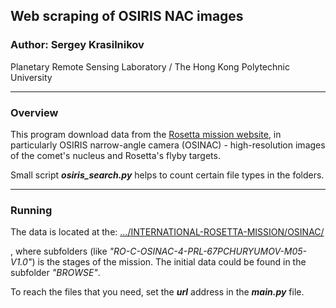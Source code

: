 ## Web scraping of OSIRIS NAC images
### Author: Sergey Krasilnikov

Planetary Remote Sensing Laboratory / The Hong Kong Polytechnic University

---
### Overview
This program download data from the [Rosetta mission website](https://www.cosmos.esa.int/web/psa/rosetta "Rosetta"), in
particularly OSIRIS narrow-angle camera (OSINAC) - high-resolution images of the comet's nucleus and Rosetta's flyby 
targets.

Small script ***osiris_search.py*** helps to count certain file types in the folders.

---
### Running
The data is located at the: 
[.../INTERNATIONAL-ROSETTA-MISSION/OSINAC/](https://archives.esac.esa.int/psa/ftp/INTERNATIONAL-ROSETTA-MISSION/OSINAC/ "OSINAC data") 

, where subfolders (like *"RO-C-OSINAC-4-PRL-67PCHURYUMOV-M05-V1.0"*) is the stages of the mission. The initial data 
could be found in the subfolder *"BROWSE"*.

To reach the files that you need, set the ***url*** address in the ***main.py*** file.

